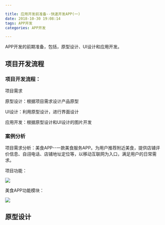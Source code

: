 ```yaml
---

title: 应用开发前准备--快速开发APP(一)
date: 2018-10-30 19:08:14
tags: APP开发
categories: APP开发

---
```


APP开发的前期准备，包括，原型设计、UI设计和应用开发。<!--more-->

## 项目开发流程

### 项目开发流程：

项目需求

原型设计：根据项目需求设计产品原型

UI设计：利用原型设计，进行界面设计

应用开发：根据原型设计和UI设计的图片开发

### 案例分析

项目需求分析：美食APP--一款美食服务APP。为用户推荐附近美食，提供店铺评价信息、自诩电话、店铺地址定位等，以移动互联网为入口，满足用户的日常需求。

项目功能：

![](https://i.imgur.com/roH4HwR.png)

美食APP功能模块：

![](https://i.imgur.com/yFmtPZe.png)


## 原型设计

